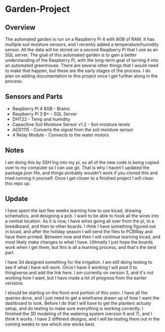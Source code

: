 # Garden-Project

## Overview

The automated garden is run on a Raspberry Pi 4 with 8GB of RAM. It has multiple soil moisture sensors, and I recently added a temperature/humidity sensor. All the data will be stored on a second Raspberry Pi that I use as an SQL server. The goal of this automated garden is to gain a better understanding of the Raspberry Pi, with the long-term goal of turning it into an automated greenhouse. There are several other things that I would need to make that happen, but these are the early stages of the process. I do plan on adding documentation to this project once I get further along in the process.

## Sensors and Parts

-   Raspberry Pi 4 8GB - Brains
-   Raspberry Pi 3 B+ - SQL Server
-   DHT22 - Temp and humidity
-   Capacitive Soil Moisture Sensor v1.2 - Soil moisture levels
-   ADS1115 - Converts the signal from the soil moisture sensor
-   4 Relay Module - Connects to the water motors

## Notes

I am doing this by SSH'ing into my pi, so all of the new code is being copied over to my computer so I can use git. That is why I haven't updated the package.json file, and things probably wouldn't work if you cloned this and tried running it yourself. Once I get closer to a finished project I will clean this repo up.

## Update

I have spent the last few weeks learning how to use kicad, drawing schematics, and designing a pcb. I want to be able to hook all the wires into a central location. As it is now, I have wires going all over from the pi, to a breadboard, and then to other boards. I _think_ I have something figured out in kicad, and after the holiday season I will send the files to PCBWay and have them printed. Between now and then I will continue learning kicad, and most likely make changes to what I have. Ulitmatly I just hope the boards work when I get them, but this is all a learning process, and that's the best part.

I have 3d designed something for the irrigation. I am still doing testing to see if what I have will work. Once I have it working I will post it to thingiverse and add the link here. I am currently on version 3, and it's not working how I want, but I have made a lot of progress from the earlier versions.

I should be starting on the front-end portion of this soon. I have all the queries done, and I just need to get a wireframe drawn up of how I want the dashboard to look. Before I do that I will have to get the planters actualy setup, and do testing to make sure everything is working correctly. I finished the 3D modeling of the watering system (version 6 and 7), and I _think_ it works. I have 2 different designs, and I will be testing them out in the coming weeks to see which one works best.
